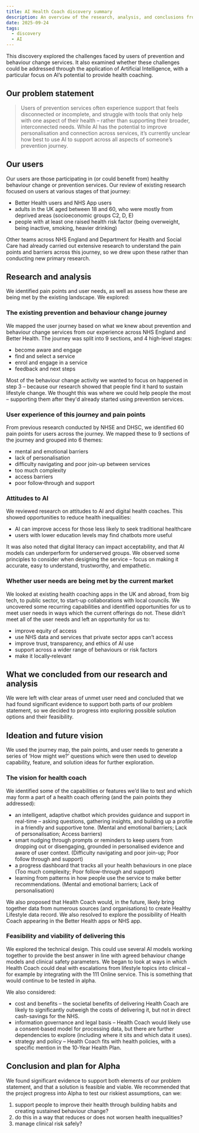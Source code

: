 ```yaml
---
title: AI Health Coach discovery summary
description: An overview of the research, analysis, and conclusions from discovery phase
date: 2025-09-24
tags:
  - discovery
  - AI
---
```


This discovery explored the challenges faced by users of prevention and behaviour change services. It also examined whether these challenges could be addressed through the application of Artificial Intelligence, with a particular focus on AI’s potential to provide health coaching.

## Our problem statement

> Users of prevention services often experience support that feels disconnected or incomplete, and struggle with tools that only help with one aspect of their health – rather than supporting their broader, interconnected needs. While AI has the potential to improve personalisation and connection across services, it’s currently unclear how best to use AI to support across all aspects of someone’s prevention journey.

## Our users

Our users are those participating in (or could benefit from) healthy behaviour change or prevention services. Our review of existing research focused on users at various stages of that journey:

- Better Health users and NHS App users
- adults in the UK aged between 18 and 60, who were mostly from deprived areas (socioeconomic groups C2, D, E)
- people with at least one raised health risk factor (being overweight, being inactive, smoking, heavier drinking)

Other teams across NHS England and Department for Health and Social Care had already carried out extensive research to understand the pain points and barriers across this journey, so we drew upon these rather than conducting new primary research.

## Research and analysis

We identified pain points and user needs, as well as assess how these are being met by the existing landscape. We explored:

### The existing prevention and behaviour change journey

We mapped the user journey based on what we knew about prevention and behaviour change services from our experience across NHS England and Better Health. The journey was split into 9 sections, and 4 high‑level stages:

- become aware and engage
- find and select a service
- enrol and engage in a service
- feedback and next steps

<!-- add image ![Blue rectangle containing 'NHS' as white slanted letters](../nhs-logo.png 'The NHS logo') -->

Most of the behaviour change activity we wanted to focus on happened in step 3 – because our research showed that people find it hard to sustain lifestyle change. We thought this was where we could help people the most – supporting them after they'd already started using prevention services.

### User experience of this journey and pain points

From previous research conducted by NHSE and DHSC, we identified 60 pain points for users across the journey. We mapped these to 9 sections of the journey and grouped into 6 themes:

- mental and emotional barriers
- lack of personalisation
- difficulty navigating and poor join-up between services
- too much complexity
- access barriers
- poor follow‑through and support

### Attitudes to AI

We reviewed research on attitudes to AI and digital health coaches. This showed opportunities to reduce health inequalities:

- AI can improve access for those less likely to seek traditional healthcare
- users with lower education levels may find chatbots more useful

It was also noted that digital literacy can impact acceptability, and that AI models can underperform for underserved groups. We observed some principles to consider when designing the service – focus on making it accurate, easy to understand, trustworthy, and empathetic.

### Whether user needs are being met by the current market

We looked at existing health coaching apps in the UK and abroad, from big tech, to public sector, to start-up collaborations with local councils. We uncovered some recurring capabilities and identified opportunities for us to meet user needs in ways which the current offerings do not. These didn’t meet all of the user needs and left an opportunity for us to:

- improve equity of access
- use NHS data and services that private sector apps can’t access
- improve trust, transparency, and ethics of AI use
- support across a wider range of behaviours or risk factors
- make it locally‑relevant

## What we concluded from our research and analysis

We were left with clear areas of unmet user need and concluded that we had found significant evidence to support both parts of our problem statement, so we decided to progress into exploring possible solution options and their feasibility.

## Ideation and future vision

We used the journey map, the pain points, and user needs to generate a series of ‘How might we?’ questions which were then used to develop capability, feature, and solution ideas for further exploration.

### The vision for health coach

We identified some of the capabilities or features we’d like to test and which may form a part of a health coach offering (and the pain points they addressed):

- an intelligent, adaptive chatbot which provides guidance and support in real-time – asking questions, gathering insights, and building up a profile in a friendly and supportive tone.
(Mental and emotional barriers; Lack of personalisation; Access barriers)
- smart nudging through prompts or reminders to keep users from dropping out or disengaging, grounded in personalised evidence and aware of user context.
(Difficulty navigating and poor join-up; Poor follow through and support)
- a progress dashboard that tracks all your health behaviours in one place
(Too much complexity; Poor follow-through and support)
- learning from patterns in how people use the service to make better recommendations.
(Mental and emotional barriers; Lack of personalisation)

We also proposed that Health Coach would, in the future, likely bring together data from numerous sources (and organisations) to create Healthy Lifestyle data record. We also resolved to explore the possibility of Health Coach appearing in the Better Health apps or NHS app.

### Feasibility and viability of delivering this

We explored the technical design. This could use several AI models working together to provide the best answer in line with agreed behaviour change models and clinical safety parameters. We began to look at ways in which Health Coach could deal with escalations from lifestyle topics into clinical – for example by integrating with the 111 Online service. This is something that would continue to be tested in alpha.

We also considered:

- cost and benefits – the societal benefits of delivering Health Coach are likely to significantly outweigh the costs of delivering it, but not in direct cash-savings for the NHS.
- information governance and legal basis – Health Coach would likely use a consent‑based model for processing data, but there are further dependencies to explore (including where it sits and which data it uses).
- strategy and policy – Health Coach fits with health policies, with a specific mention in the 10‑Year Health Plan.

## Conclusion and plan for Alpha

We found significant evidence to support both elements of our problem statement, and that a solution is feasible and viable. We recommended that the project progress into Alpha to test our riskiest assumptions, can we:

1. support people to improve their health through building habits and creating sustained behaviour change?
2. do this in a way that reduces or does not worsen health inequalities?
3. manage clinical risk safely?
